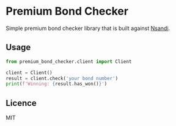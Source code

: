 # Premium Bond Checker

Simple premium bond checker library that is built against [Nsandi](https://www.nsandi.com/).

## Usage

```python
from premium_bond_checker.client import Client

client = Client()
result = client.check('your bond number')
print(f'Winning: {result.has_won()}')
```

## Licence

MIT
